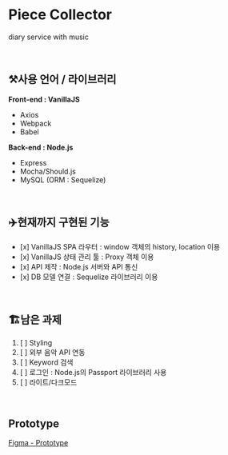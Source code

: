<h1>Piece Collector</h1>

<p>diary service with music</p>
<br>

<h2>⚒사용 언어 / 라이브러리</h2>
<p><b>Front-end : VanillaJS</b></p>
<ul>
  <li>Axios</li>
  <li>Webpack</li>
  <li>Babel</li>
</ul>
<p><b>Back-end : Node.js</b></p>
<ul>
  <li>Express</li>
  <li>Mocha/Should.js</li>
  <li>MySQL (ORM : Sequelize)</li>
</ul>
<br>

<h2>✈️현재까지 구현된 기능</h2>
<ul>
  <li>[x] VanillaJS SPA 라우터 : window 객체의 history, location 이용</li>
  <li>[x] VanillaJS 상태 관리 툴 : Proxy 객체 이용</li>
  <li>[x] API 제작 : Node.js 서버와 API 통신</li>
  <li>[x] DB 모델 연결 : Sequelize 라이브러리 이용</li>
</ul>
<br>

<h2>🏗남은 과제</h2>
<ol>
  <li>[ ] Styling</li>
  <li>[ ] 외부 음악 API 연동</li>
  <li>[ ] Keyword 검색</li>
  <li>[ ] 로그인 : Node.js의 Passport 라이브러리 사용</li>
  <li>[ ] 라이트/다크모드</li>
</ol>
<br>

<h2>Prototype</h2>
<p><a href="https://www.figma.com/file/uzYYODX8SggyofWmbgHX4y/%EC%A1%B0%EA%B0%81%EB%AA%A8%EC%9D%8C?node-id=11%3A1">Figma - Prototype</a></p>

